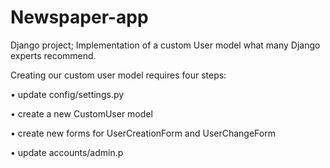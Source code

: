 # Newspaper-app
Django project; Implementation of a custom User model what many Django experts recommend.

Creating our custom user model requires four steps:

• update config/settings.py

• create a new CustomUser model

• create new forms for UserCreationForm and UserChangeForm

• update accounts/admin.p
